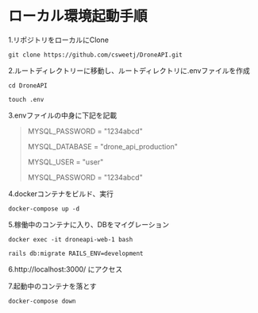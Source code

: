 # ローカル環境起動手順

1.リポジトリをローカルにClone
  
	git clone https://github.com/csweetj/DroneAPI.git

2.ルートディレクトリーに移動し、ルートディレクトリに.envファイルを作成
  
	cd DroneAPI

 	touch .env

3.envファイルの中身に下記を記載
 
 >	MYSQL_PASSWORD = "1234abcd"
 >	
 >	MYSQL_DATABASE = "drone_api_production"
 >	
 >	MYSQL_USER = "user"
 >	
 >	MYSQL_PASSWORD = "1234abcd"

4.dockerコンテナをビルド、実行
  
	docker-compose up -d

5.稼働中のコンテナに入り、DBをマイグレーション
  
	docker exec -it droneapi-web-1 bash
  
	rails db:migrate RAILS_ENV=development

6.http://localhost:3000/ にアクセス

7.起動中のコンテナを落とす
	
 	docker-compose down
